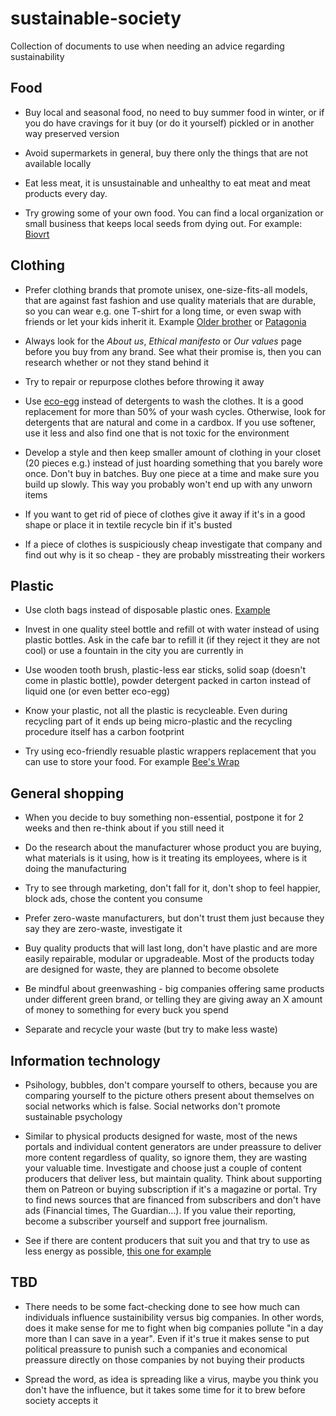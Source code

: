 # sustainable-society
Collection of documents to use when needing an advice regarding sustainability 

## Food
-  Buy local and seasonal food, no need to buy summer food in winter, or if you do have cravings for it buy (or do it yourself) pickled or in another way preserved version

- Avoid supermarkets in general, buy there only the things that are not available locally

- Eat less meat, it is unsustainable and unhealthy to eat meat and meat products every day. 

- Try growing some of your own food. You can find a local organization or small business that keeps local seeds from dying out. For example: [Biovrt](https://www.biovrt.com/)

## Clothing
-  Prefer clothing brands that promote unisex, one-size-fits-all models, that are against fast fashion and use quality materials that are durable, so you can wear e.g. one T-shirt for a long time, or even swap with friends or let your kids inherit it. Example [Older brother]( https://olderbrother.us) or [Patagonia](https://www.patagonia.com/home/)

- Always look for the *About us*, *Ethical manifesto* or *Our values* page before you buy from any brand. See what their promise is, then you can research whether or not they stand behind it

- Try to repair or repurpose clothes before throwing it away

- Use [eco-egg](https://www.ecoegg.com) instead of detergents to wash the clothes. It is a good replacement for more than 50% of your wash cycles. Otherwise, look for detergents that are natural and come in a cardbox. If you use softener, use it less and also find one that is not toxic for the environment

- Develop a style and then keep smaller amount of clothing in your closet (20 pieces e.g.) instead of just hoarding something that you barely wore once. Don't buy in batches. Buy one piece at a time and make sure you build up slowly. This way you probably won't end up with any unworn items

- If you want to get rid of piece of clothes give it away if it's in a good shape or place it in textile recycle bin if it's busted

- If a piece of clothes is suspiciously cheap investigate that company and find out why is it so cheap - they are probably misstreating their workers 

## Plastic
- Use cloth bags instead of disposable plastic ones. [Example](https://www.ecobags.com/Our_Products/Produce_Bags)

- Invest in one quality steel bottle and refill ot with water instead of using plastic bottles. Ask in the cafe bar to refill it (if they reject it they are not cool) or use a fountain in the city you are currently in

- Use wooden tooth brush, plastic-less ear sticks, solid soap (doesn't come in plastic bottle), powder detergent packed in carton instead of liquid one (or even better eco-egg)

- Know your plastic, not all the plastic is recycleable. Even during recycling part of it ends up being micro-plastic and the recycling procedure itself has a carbon footprint

- Try using eco-friendly resuable plastic wrappers replacement that you can use to store your food. For example [Bee's Wrap](https://www.beeswrap.com/)

## General shopping
- When you decide to buy something non-essential, postpone it for 2 weeks and then re-think about if you still need it

- Do the research about the manufacturer whose product you are buying, what materials is it using, how is it treating its employees, where is it doing the manufacturing

- Try to see through marketing, don't fall for it, don't shop to feel happier, block ads, chose the content you consume 

- Prefer zero-waste manufacturers, but don't trust them just because they say they are zero-waste, investigate it

- Buy quality products that will last long, don't have plastic and are more easily repairable, modular or upgradeable. Most of the products today are designed for waste, they are planned to become obsolete

- Be mindful about greenwashing - big companies offering same products under different green brand, or telling they are giving away an X amount of money to something for every buck you spend

- Separate and recycle your waste (but try to make less waste)

## Information technology
- Psihology, bubbles, don't compare yourself to others, because you are comparing yourself to the picture others present about themselves on social networks which is false. Social networks don't promote sustainable psychology

- Similar to physical products designed for waste, most of the news portals and individual content generators are under preassure to deliver more content regardless of quality, so ignore them, they are wasting your valuable time. Investigate and choose just a couple of content producers that deliver less, but maintain quality. Think about supporting them on Patreon or buying subscription if it's a magazine or portal. Try to find news sources that are financed from subscribers and don't have ads (Financial times, The Guardian...). If you value their reporting, become a subscriber yourself and support free journalism.

- See if there are content producers that suit you and that try to use as less energy as possible, [this one for example](https://www.lowtechmagazine.com/)

## TBD
- There needs to be some fact-checking done to see how much can individuals influence sustainibility versus big companies. In other words, does it make sense for me to fight when big companies pollute "in a day more than I can save in a year". Even if it's true it makes sense to put political preassure to punish such a companies and economical preassure directly on those companies by not buying their products

- Spread the word, as idea is spreading like a virus, maybe you think you don't have the influence, but it takes some time for it to brew before society accepts it
